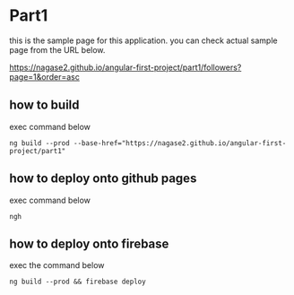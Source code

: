 # Part1

this is the sample page for this application. you can check actual sample page from the URL below.

https://nagase2.github.io/angular-first-project/part1/followers?page=1&order=asc




## how to build 
exec command below
```
ng build --prod --base-href="https://nagase2.github.io/angular-first-project/part1"
```


## how to deploy onto github pages
exec command below
```
ngh
``` 

## how to deploy onto firebase 
exec the command below
```
ng build --prod && firebase deploy
```